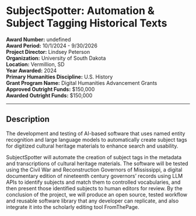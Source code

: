 
# SubjectSpotter: Automation & Subject Tagging Historical Texts

**Award Number:** undefined  
**Award Period:** 10/1/2024 - 9/30/2026  
**Project Director:** Lindsey  Peterson  
**Organization:** University of South Dakota  
**Location:** Vermillion, SD  
**Year Awarded:** 2024  
**Primary Humanities Discipline:** U.S. History  
**Grant Program Name:** Digital Humanities Advancement Grants  
**Approved Outright Funds:** $150,000  
**Awarded Outright Funds:** $150,000  

---

## Description

<p>The development and testing of AI-based software
that uses named entity recognition and large language models to automatically create
subject tags for digitized cultural heritage materials to enhance search and
usability.  </p>
<p>SubjectSpotter will automate the creation of subject tags in the metadata and transcriptions of cultural heritage materials. The software will be tested using the Civil War and Reconstruction Governors of Mississippi, a digital documentary edition of nineteenth century governors’ records using LLM APIs to identify subjects and match them to controlled vocabularies, and then present those identified subjects to human editors for review. By the conclusion of the project, we will produce an open source, tested workflow and reusable software library that any developer can replicate, and also integrate it into the scholarly editing tool FromThePage.</p>
